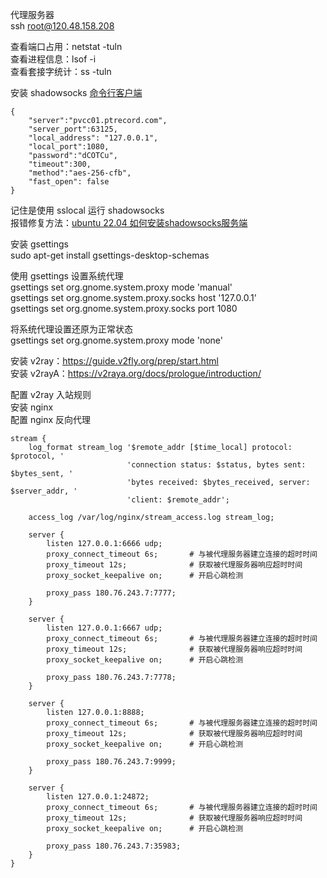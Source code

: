 代理服务器  
ssh root@120.48.158.208  

查看端口占用：netstat -tuln  
查看进程信息：lsof -i  
查看套接字统计：ss -tuln  

安装 shadowsocks [命令行客户端](https://shadowsockshelp.github.io/Shadowsocks/linux.html#%E5%91%BD%E4%BB%A4%E8%A1%8C%E5%AE%A2%E6%88%B7%E7%AB%AF)   
```
{
    "server":"pvcc01.ptrecord.com",
    "server_port":63125,
    "local_address": "127.0.0.1",
    "local_port":1080,
    "password":"dCOTCu",
    "timeout":300,
    "method":"aes-256-cfb",
    "fast_open": false
}
```
记住是使用 sslocal 运行 shadowsocks  
报错修复方法：[ubuntu 22.04 如何安装shadowsocks服务端](http://nfvschool.cn/archives/ubuntu-22.04-ru-he-an-zhuang-shadowsocksfu-wu-duan)   

安装 gsettings  
sudo apt-get install gsettings-desktop-schemas  

使用 gsettings 设置系统代理  
gsettings set org.gnome.system.proxy mode 'manual'  
gsettings set org.gnome.system.proxy.socks host '127.0.0.1'  
gsettings set org.gnome.system.proxy.socks port 1080  

将系统代理设置还原为正常状态  
gsettings set org.gnome.system.proxy mode 'none'  

安装 v2ray：https://guide.v2fly.org/prep/start.html  
安装 v2rayA：https://v2raya.org/docs/prologue/introduction/  

配置 v2ray 入站规则  
安装 nginx  
配置 nginx 反向代理  

```
stream {
    log_format stream_log '$remote_addr [$time_local] protocol: $protocol, '
                          'connection status: $status, bytes sent: $bytes_sent, '
                          'bytes received: $bytes_received, server: $server_addr, '
                          'client: $remote_addr';

    access_log /var/log/nginx/stream_access.log stream_log;

    server {
        listen 127.0.0.1:6666 udp;
        proxy_connect_timeout 6s;       # 与被代理服务器建立连接的超时时间
        proxy_timeout 12s;              # 获取被代理服务器响应超时时间
        proxy_socket_keepalive on;      # 开启心跳检测

        proxy_pass 180.76.243.7:7777;
    }

    server {
        listen 127.0.0.1:6667 udp;
        proxy_connect_timeout 6s;       # 与被代理服务器建立连接的超时时间
        proxy_timeout 12s;              # 获取被代理服务器响应超时时间
        proxy_socket_keepalive on;      # 开启心跳检测

        proxy_pass 180.76.243.7:7778;
    }

    server {
        listen 127.0.0.1:8888;
        proxy_connect_timeout 6s;       # 与被代理服务器建立连接的超时时间
        proxy_timeout 12s;              # 获取被代理服务器响应超时时间
        proxy_socket_keepalive on;      # 开启心跳检测

        proxy_pass 180.76.243.7:9999;
    }

    server {
        listen 127.0.0.1:24872;
        proxy_connect_timeout 6s;       # 与被代理服务器建立连接的超时时间
        proxy_timeout 12s;              # 获取被代理服务器响应超时时间
        proxy_socket_keepalive on;      # 开启心跳检测

        proxy_pass 180.76.243.7:35983;
    }
}
```
